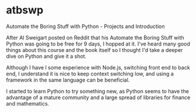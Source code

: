 # atbswp
Automate the Boring Stuff with Python - Projects and Introduction

After Al Sweigart posted on Reddit that his Automate the Boring Stuff with Python was going to be free for 9 days, I hopped at it. I've heard many good things about this course and the book itself so I thought I'd take a deeper dive on Python and give it a shot. 

Although I have l some experience with Node.js, switching front end to back end, I understand it is nice to keep context switching low, and using a framework in the same language can be beneficial. 

I started to learn Python to try something new, as Python seems to have the advantage of a mature community and a large spread of libraries for finance and mathematics. 
